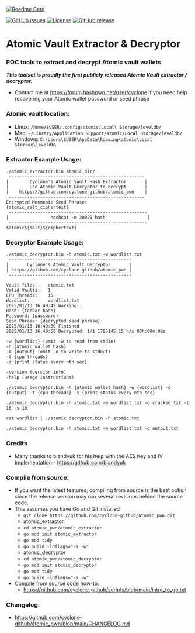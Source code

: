 [![Readme Card](https://github-readme-stats.vercel.app/api/pin/?username=cyclone-github&repo=atomic_pwn&theme=gruvbox)](https://github.com/cyclone-github/atomic_pwn/)

[![GitHub issues](https://img.shields.io/github/issues/cyclone-github/atomic_pwn.svg)](https://github.com/cyclone-github/atomic_pwn/issues)
[![License](https://img.shields.io/github/license/cyclone-github/atomic_pwn.svg)](LICENSE)
[![GitHub release](https://img.shields.io/github/release/cyclone-github/atomic_pwn.svg)](https://github.com/cyclone-github/atomic_pwn/releases)

# Atomic Vault Extractor & Decryptor
### POC tools to extract and decrypt Atomic vault wallets
_**This toolset is proudly the first publicly released Atomic Vault extractor / decryptor.**_
- Contact me at https://forum.hashpwn.net/user/cyclone if you need help recovering your Atomic wallet password or seed phrase

### Atomic vault location:
- Linux: `/home/$USER/.config/atomic/Local\ Storage/leveldb/`
- Mac: `~/Library/Application Support/atomic/Local Storage/leveldb/`
- Windows: `C:\Users\$USER\AppData\Roaming\atomic\Local Storage\leveldb\`

### Extractor Example Usage:
```
./atomic_extractor.bin atomic_dir/
 ---------------------------------------------------- 
|        Cyclone's Atomic Vault Hash Extractor       |
|        Use Atomic Vault Decryptor to decrypt       |
|    https://github.com/cyclone-github/atomic_pwn    |
 ---------------------------------------------------- 
Encrypted Mnemonic Seed Phrase:
{atomic_salt_ciphertext}
 ----------------------------------------------------- 
|                hashcat -m 30020 hash                |
 ----------------------------------------------------- 
$atomic${salt}${ciphertext}
```
### Decryptor Example Usage:
```
./atomic_decryptor.bin -h atomic.txt -w wordlist.txt
 ----------------------------------------------- 
|       Cyclone's Atomic Vault Decryptor       |
| https://github.com/cyclone-github/atomic_pwn |
 ----------------------------------------------- 

Vault file:     atomic.txt
Valid Vaults:   1
CPU Threads:    16
Wordlist:       wordlist.txt
2025/01/13 16:49:42 Working...
Hash: {foobar hash}
Password: {password}
Seed Phrase: {decrypted seed phrase}
2025/01/13 16:49:50 Finished
2025/01/13 16:49:50 Decrypted: 1/1 1786145.15 h/s 00h:00m:08s
```

```
-w {wordlist} (omit -w to read from stdin)
-h {atomic_wallet_hash}
-o {output} (omit -o to write to stdout)
-t {cpu threads}
-s {print status every nth sec}

-version (version info)
-help (usage instructions)

./atomic_decryptor.bin -h {atomic_wallet_hash} -w {wordlist} -o {output} -t {cpu threads} -s {print status every nth sec}

./atomic_decryptor.bin -h atomic.txt -w wordlist.txt -o cracked.txt -t 16 -s 10

cat wordlist | ./atomic_decryptor.bin -h atomic.txt

./atomic_decryptor.bin -h atomic.txt -w wordlist.txt -o output.txt
```

### Credits
- Many thanks to blandyuk for his help with the AES Key and IV implementation - https://github.com/blandyuk

### Compile from source:
- If you want the latest features, compiling from source is the best option since the release version may run several revisions behind the source code.
- This assumes you have Go and Git installed
  - `git clone https://github.com/cyclone-github/atomic_pwn.git`
  - atomic_extractor
  - `cd atomic_pwn/atomic_extractor`
  - `go mod init atomic_extractor`
  - `go mod tidy`
  - `go build -ldflags="-s -w" .`
  - atomic_decryptor
  - `cd atomic_pwn/atomic_decryptor`
  - `go mod init atomic_decryptor`
  - `go mod tidy`
  - `go build -ldflags="-s -w" .`
- Compile from source code how-to:
  - https://github.com/cyclone-github/scripts/blob/main/intro_to_go.txt

### Changelog:
* https://github.com/cyclone-github/atomic_pwn/blob/main/CHANGELOG.md
